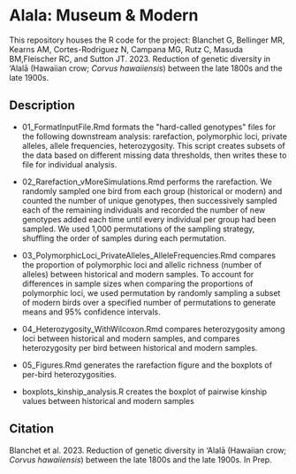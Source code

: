 # Alala: Museum & Modern
This repository houses the R code for the project: Blanchet G, Bellinger MR, Kearns AM, Cortes-Rodriguez N, Campana MG, Rutz C, Masuda BM,Fleischer RC, and Sutton JT. 2023. Reduction of genetic diversity in ‘Alalā (Hawaiian crow; *Corvus hawaiiensis*) between the late 1800s and the late 1900s.

## Description

- 01_FormatInputFile.Rmd formats the "hard-called genotypes" files for the following downstream analysis: rarefaction, polymorphic loci, private alleles, allele frequencies, heterozygosity. This script creates subsets of the data based on different missing data thresholds, then writes these to file for individual analysis.

- 02_Rarefaction_vMoreSimulations.Rmd performs the rarefaction. We randomly sampled one bird from each group (historical or modern) and counted the number of unique genotypes, then successively sampled each of the remaining individuals and recorded the number of new genotypes added each time until every individual per group had been sampled. We used 1,000 permutations of the sampling strategy, shuffling the order of samples during each permutation.

- 03_PolymorphicLoci_PrivateAlleles_AlleleFrequencies.Rmd compares the proportion of polymorphic loci and allelic richness (number of alleles) between historical and modern samples. To account for differences in sample sizes when comparing the proportions of polymorphic loci, we used permutation by randomly sampling a subset of modern birds over a specified number of permutations to generate means and 95% confidence intervals.

- 04_Heterozygosity_WithWilcoxon.Rmd compares heterozygosity among loci between historical and modern samples, and compares heterozygosity per bird between historical and modern samples.

- 05_Figures.Rmd  generates the rarefaction figure and the boxplots of per-bird heterozygosities.

- boxplots_kinship_analysis.R creates the boxplot of pairwise kinship values between historical and modern samples

## Citation
Blanchet et al. 2023. Reduction of genetic diversity in ‘Alalā (Hawaiian crow; *Corvus hawaiiensis*) between the late 1800s and the late 1900s. In Prep.
